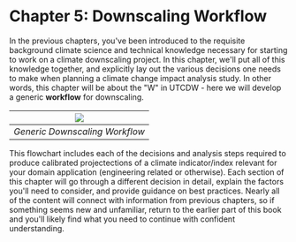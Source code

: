 # Chapter 5: Downscaling Workflow

In the previous chapters, you've been introduced to the requisite background climate science and technical knowledge necessary for starting to work on a climate downscaling project. In this chapter, we'll put all of this knowledge together, and explicitly lay out the various decisions one needs to make when planning a climate change impact analysis study. In other words, this chapter will be about the "W" in UTCDW - here we will develop a generic **workflow** for downscaling.

|![](./figures/flowchart.png)|
|:--:|
|*Generic Downscaling Workflow*|

This flowchart includes each of the decisions and analysis steps required to produce calibrated projectections of a climate indicator/index relevant for your domain application (engineering related or otherwise). Each section of this chapter will go through a different decision in detail, explain the factors you'll need to consider, and provide guidance on best practices. Nearly all of the content will connect with information from previous chapters, so if something seems new and unfamiliar, return to the earlier part of this book and you'll likely find what you need to continue with confident understanding.